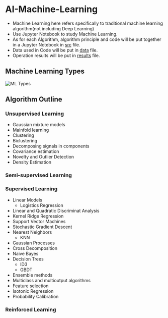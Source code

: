 # AI-Machine-Learning
* Machine Learning here refers specifically to traditional machine learning algorithm(not including Deep Learning)
* Use Jupyter Notebook to study Machine Learning.
* As for each Algorithm, algorithm principle and code will be put together in a Jupyter Notebook in [src](https://github.com/PhiSopY/AI-Machine-Learning/tree/master/src) file.
* Data used in Code will be put in [data](https://github.com/PhiSopY/AI-Machine-Learning/tree/master/data) file.
* Operation results will be put in [results](https://github.com/PhiSopY/AI-Machine-Learning/tree/master/results) file.
## Machine Learning Types

![ML Types]("https://github.com/PhiSopY/AI-Machine-Learning/blob/master/doc/references/thinkingMap/ML_Class2.png")

## Algorithm Outline
### Unsupervised Learning
* Gaussian mixture models
* Mainfold learning
* Clustering
* Biclustering
* Decomposing signals in components
* Covariance estimation
* Novelty and Outlier Detection
* Density Estimation
### Semi-supervised Learning
### Supervised Learning
* Linear Models
  * Logistics Regression
* Linear and Quadratic Discriminat Analysis
* Kernel Ridge Regression
* Support Vector Machines
* Stochastic Gradient Descent
* Nearest Neighbors
  * KNN
* Gaussian Processes
* Cross Decomposition
* Naive Bayes
* Decision Trees
  * ID3
  * GBDT
* Ensemble methods
* Multiclass and multioutput algorithms
* Feature selection
* Isotonic Regression
* Probability Calibration
### Reinforced Learning

